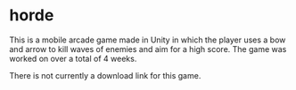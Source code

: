 # horde

This is a mobile arcade game made in Unity in which the player uses a bow and arrow to kill waves of enemies and aim for a high score. The game was worked on over a total of 4 weeks.

There is not currently a download link for this game.
